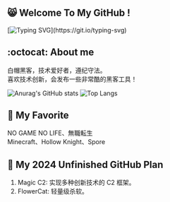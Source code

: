 ## 😸 Welcome To My GitHub !
[![Typing SVG](https://readme-typing-svg.demolab.com?font=&pause=1000&color=00FF00&background=000000&vCenter=true&random=false&width=435&lines=%E2%AC%9B%3E+No+System+Is+Safe.)](https://git.io/typing-svg)
## :octocat: About me
白帽黑客，技术爱好者，遵纪守法。  
喜欢技术创新，会发布一些非常酷的黑客工具！  

![Anurag's GitHub stats](https://github-readme-stats.vercel.app/api?username=HackerCalico&show_icons=true&theme=transparent)
![Top Langs](https://github-readme-stats.vercel.app/api/top-langs/?username=HackerCalico&layout=compact&exclude_repo=HackerCalico.github.io)
## 💛 My Favorite
NO GAME NO LIFE、無職転生  
Minecraft、Hollow Knight、Spore
## 📆 My 2024 Unfinished GitHub Plan
1. Magic C2: 实现多种创新技术的 C2 框架。  
2. FlowerCat: 轻量级杀软。
